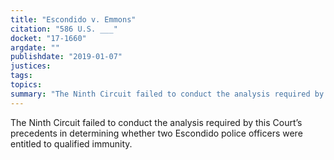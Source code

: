 ```yaml
---
title: "Escondido v. Emmons"
citation: "586 U.S. ___"
docket: "17-1660"
argdate: ""
publishdate: "2019-01-07"
justices:
tags:
topics:
summary: "The Ninth Circuit failed to conduct the analysis required by this Court’s precedents in determining whether two Escondido police officers were entitled to qualified immunity."
---
```

The Ninth Circuit failed to conduct the analysis required by this Court’s precedents in determining whether two Escondido police officers were entitled to qualified immunity.
